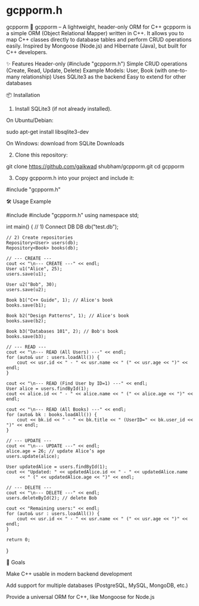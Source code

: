 # gcpporm.h
 gcpporm  🚀 gcpporm – A lightweight, header-only ORM for C++  gcpporm is a simple ORM (Object Relational Mapper) written in C++. It allows you to map C++ classes directly to database tables and perform CRUD operations easily. Inspired by Mongoose (Node.js) and Hibernate (Java), but built for C++ developers. 

✨ Features
Header-only (#include "gcpporm.h")
Simple CRUD operations (Create, Read, Update, Delete)
Example Models: User, Book (with one-to-many relationship)
Uses SQLite3 as the backend
Easy to extend for other databases

📦 Installation

1. Install SQLite3 (if not already installed).

On Ubuntu/Debian:

sudo apt-get install libsqlite3-dev

On Windows: download from SQLite Downloads

2. Clone this repository:

git clone https://github.com/gaikwad shubham/gcpporm.git
cd gcpporm

3. Copy gcpporm.h into your project and include it:

#include "gcpporm.h"

🛠️ Usage Example

#include <iostream>
#include "gcpporm.h"
using namespace std;

int main() {
    // 1) Connect DB
    DB db("test.db");

    // 2) Create repositories
    Repository<User> users(db);
    Repository<Book> books(db);

    // --- CREATE ---
    cout << "\n--- CREATE ---" << endl;
    User u1("Alice", 25);
    users.save(u1);

    User u2("Bob", 30);
    users.save(u2);

    Book b1("C++ Guide", 1); // Alice's book
    books.save(b1);

    Book b2("Design Patterns", 1); // Alice's book
    books.save(b2);

    Book b3("Databases 101", 2); // Bob's book
    books.save(b3);

    // --- READ ---
    cout << "\n--- READ (All Users) ---" << endl;
    for (auto& usr : users.loadAll()) {
        cout << usr.id << " - " << usr.name << " (" << usr.age << ")" << endl;
    }

    cout << "\n--- READ (Find User by ID=1) ---" << endl;
    User alice = users.findById(1);
    cout << alice.id << " - " << alice.name << " (" << alice.age << ")" << endl;

    cout << "\n--- READ (All Books) ---" << endl;
    for (auto& bk : books.loadAll()) {
        cout << bk.id << " - " << bk.title << " (UserID=" << bk.user_id << ")" << endl;
    }

    // --- UPDATE ---
    cout << "\n--- UPDATE ---" << endl;
    alice.age = 26; // update Alice’s age
    users.update(alice);

    User updatedAlice = users.findById(1);
    cout << "Updated: " << updatedAlice.id << " - " << updatedAlice.name 
         << " (" << updatedAlice.age << ")" << endl;

    // --- DELETE ---
    cout << "\n--- DELETE ---" << endl;
    users.deleteById(2); // delete Bob

    cout << "Remaining users:" << endl;
    for (auto& usr : users.loadAll()) {
        cout << usr.id << " - " << usr.name << " (" << usr.age << ")" << endl;
    }

    return 0;
}


🌟 Goals

Make C++ usable in modern backend development

Add support for multiple databases (PostgreSQL, MySQL, MongoDB, etc.)

Provide a universal ORM for C++, like Mongoose for Node.js


